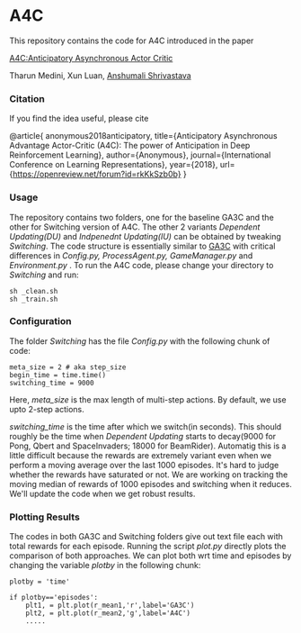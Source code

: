 # A4C

This repository contains the code for A4C introduced in the paper

[A4C:Anticipatory Asynchronous Actor Critic](https://openreview.net/pdf?id=rkKkSzb0b)

Tharun Medini, Xun Luan, [Anshumali Shrivastava](https://www.cs.rice.edu/~as143/)

### Citation

If you find the idea useful, please cite

@article{
  anonymous2018anticipatory,
  title={Anticipatory Asynchronous Advantage Actor-Critic (A4C): The power of Anticipation in Deep Reinforcement Learning},
  author={Anonymous},
  journal={International Conference on Learning Representations},
  year={2018},
  url={https://openreview.net/forum?id=rkKkSzb0b}
}

### Usage

The repository contains two folders, one for the  baseline GA3C and the other for Switching version of A4C. The other 2 variants *Dependent Updating(DU)* and *Indpenednt Updating(IU)* can be obtained by tweaking *Switching*. The code structure is essentially similar to [GA3C](https://github.com/NVlabs/GA3C) with critical differences in *Config.py, ProcessAgent.py, GameManager.py* and *Environment.py* . To run the A4C code, please change
your directory to *Switching* and run:

```
sh _clean.sh
sh _train.sh
```

### Configuration

The folder *Switching* has the file *Config.py* with the following chunk of code:

```
meta_size = 2 # aka step_size
begin_time = time.time()
switching_time = 9000
```

Here, *meta_size* is the max length of multi-step actions. By default, we use upto 2-step actions.

*switching_time* is the time after which we switch(in seconds). This should roughly be the time when *Dependent Updating* starts to decay(9000 for Pong, Qbert and SpaceInvaders; 18000 for BeamRider). Automatig this is a little difficult because the rewards are extremely variant even when we perform a moving average over the last 1000 episodes. It's hard to judge whether the rewards have saturated or not. We are working on tracking the moving median of rewards of 1000 episodes and switching when it reduces. We'll update the code when we get robust results.

### Plotting Results

The codes in both GA3C and Switching folders give out text file each with total rewards for each episode. Running the script *plot.py* directly plots the comparison of both approaches. We can plot both wrt time and episodes by changing the variable *plotby* in the following chunk:

```
plotby = 'time'

if plotby=='episodes':
    plt1, = plt.plot(r_mean1,'r',label='GA3C')
    plt2, = plt.plot(r_mean2,'g',label='A4C')
    .....
```

